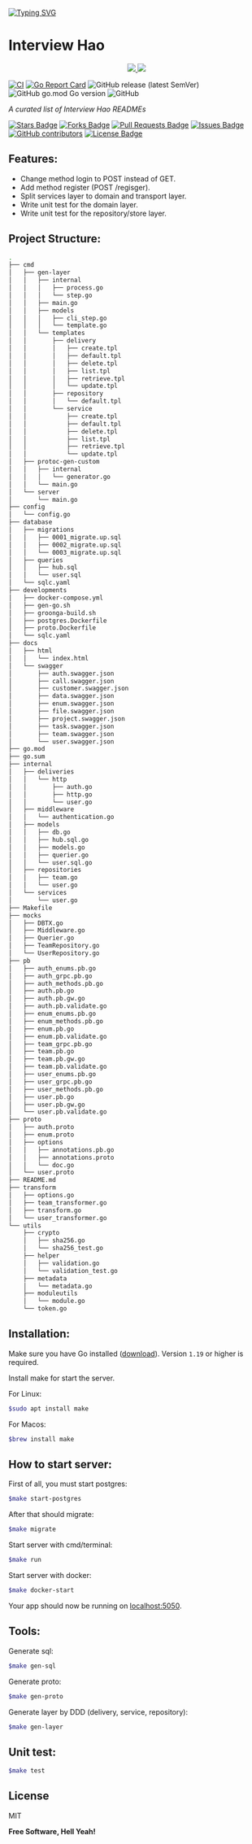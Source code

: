 [![Typing SVG](https://readme-typing-svg.demolab.com/?lines=Interview+Hao+Github+source&center=true)](https://git.io/typing-svg)

# Interview Hao

<p align="center">
<a href="https://github.com/harish-sethuraman/readme-components">
 <img  src="https://readme-components.vercel.app/api?component=logo&fill=black&logo=go&animation=spin&svgfill=15d8fe">  
 </a>
 <a href="https://github.com/harish-sethuraman/readme-components">
 <img  src="https://readme-components.vercel.app/api?component=logo&fill=black&logo=github&animation=spin">  
 </a>
</p>

[![CI](https://github.com/idodod/protoc-gen-fieldmask/actions/workflows/ci.yml/badge.svg)](https://github.com/idodod/protoc-gen-fieldmask/actions/workflows/ci.yml)
[![Go Report Card](https://goreportcard.com/badge/github.com/idodod/protoc-gen-fieldmask)](https://goreportcard.com/report/github.com/idodod/protoc-gen-fieldmask)
![GitHub release (latest SemVer)](https://img.shields.io/github/v/release/idodod/protoc-gen-fieldmask)
![GitHub go.mod Go version](https://img.shields.io/github/go-mod/go-version/idodod/protoc-gen-fieldmask)
![GitHub](https://img.shields.io/github/license/idodod/protoc-gen-fieldmask)

<i>A curated list of Interview Hao READMEs</i>

<a href="https://github.com/duyledat197/interview-hao/stargazers"><img src="https://img.shields.io/github/stars/duyledat197/interview-hao" alt="Stars Badge"/></a>
<a href="https://github.com/duyledat197/interview-hao/network/members"><img src="https://img.shields.io/github/forks/duyledat197/interview-hao" alt="Forks Badge"/></a>
<a href="https://github.com/duyledat197/interview-hao/pulls"><img src="https://img.shields.io/github/issues-pr/duyledat197/interview-hao" alt="Pull Requests Badge"/></a>
<a href="https://github.com/duyledat197/interview-hao/issues"><img src="https://img.shields.io/github/issues/duyledat197/interview-hao" alt="Issues Badge"/></a>
<a href="https://github.com/duyledat197/interview-hao/graphs/contributors"><img alt="GitHub contributors" src="https://img.shields.io/github/contributors/duyledat197/interview-hao?color=2b9348"></a>
<a href="https://github.com/duyledat197/interview-hao/blob/master/LICENSE"><img src="https://img.shields.io/github/license/duyledat197/interview-hao?color=2b9348" alt="License Badge"/></a>

## Features:

- Change method login to POST instead of GET.
- Add method register (POST /regisger).
- Split services layer to domain and transport layer.
- Write unit test for the domain layer.
- Write unit test for the repository/store layer.

## Project Structure:

```sh
.
├── cmd
│   ├── gen-layer
│   │   ├── internal
│   │   │   ├── process.go
│   │   │   └── step.go
│   │   ├── main.go
│   │   ├── models
│   │   │   ├── cli_step.go
│   │   │   └── template.go
│   │   └── templates
│   │       ├── delivery
│   │       │   ├── create.tpl
│   │       │   ├── default.tpl
│   │       │   ├── delete.tpl
│   │       │   ├── list.tpl
│   │       │   ├── retrieve.tpl
│   │       │   └── update.tpl
│   │       ├── repository
│   │       │   └── default.tpl
│   │       └── service
│   │           ├── create.tpl
│   │           ├── default.tpl
│   │           ├── delete.tpl
│   │           ├── list.tpl
│   │           ├── retrieve.tpl
│   │           └── update.tpl
│   ├── protoc-gen-custom
│   │   ├── internal
│   │   │   └── generator.go
│   │   └── main.go
│   └── server
│       └── main.go
├── config
│   └── config.go
├── database
│   ├── migrations
│   │   ├── 0001_migrate.up.sql
│   │   ├── 0002_migrate.up.sql
│   │   └── 0003_migrate.up.sql
│   ├── queries
│   │   ├── hub.sql
│   │   └── user.sql
│   └── sqlc.yaml
├── developments
│   ├── docker-compose.yml
│   ├── gen-go.sh
│   ├── groonga-build.sh
│   ├── postgres.Dockerfile
│   ├── proto.Dockerfile
│   └── sqlc.yaml
├── docs
│   ├── html
│   │   └── index.html
│   └── swagger
│       ├── auth.swagger.json
│       ├── call.swagger.json
│       ├── customer.swagger.json
│       ├── data.swagger.json
│       ├── enum.swagger.json
│       ├── file.swagger.json
│       ├── project.swagger.json
│       ├── task.swagger.json
│       ├── team.swagger.json
│       └── user.swagger.json
├── go.mod
├── go.sum
├── internal
│   ├── deliveries
│   │   └── http
│   │       ├── auth.go
│   │       ├── http.go
│   │       └── user.go
│   ├── middleware
│   │   └── authentication.go
│   ├── models
│   │   ├── db.go
│   │   ├── hub.sql.go
│   │   ├── models.go
│   │   ├── querier.go
│   │   └── user.sql.go
│   ├── repositories
│   │   ├── team.go
│   │   └── user.go
│   └── services
│       └── user.go
├── Makefile
├── mocks
│   ├── DBTX.go
│   ├── Middleware.go
│   ├── Querier.go
│   ├── TeamRepository.go
│   └── UserRepository.go
├── pb
│   ├── auth_enums.pb.go
│   ├── auth_grpc.pb.go
│   ├── auth_methods.pb.go
│   ├── auth.pb.go
│   ├── auth.pb.gw.go
│   ├── auth.pb.validate.go
│   ├── enum_enums.pb.go
│   ├── enum_methods.pb.go
│   ├── enum.pb.go
│   ├── enum.pb.validate.go
│   ├── team_grpc.pb.go
│   ├── team.pb.go
│   ├── team.pb.gw.go
│   ├── team.pb.validate.go
│   ├── user_enums.pb.go
│   ├── user_grpc.pb.go
│   ├── user_methods.pb.go
│   ├── user.pb.go
│   ├── user.pb.gw.go
│   └── user.pb.validate.go
├── proto
│   ├── auth.proto
│   ├── enum.proto
│   ├── options
│   │   ├── annotations.pb.go
│   │   ├── annotations.proto
│   │   └── doc.go
│   └── user.proto
├── README.md
├── transform
│   ├── options.go
│   ├── team_transformer.go
│   ├── transform.go
│   └── user_transformer.go
└── utils
    ├── crypto
    │   ├── sha256.go
    │   └── sha256_test.go
    ├── helper
    │   ├── validation.go
    │   └── validation_test.go
    ├── metadata
    │   └── metadata.go
    ├── moduleutils
    │   └── module.go
    └── token.go
```

## Installation:

Make sure you have Go installed ([download](https://golang.org/dl/)). Version `1.19` or higher is required.

Install make for start the server.

For Linux:

```sh
$sudo apt install make
```

For Macos:

```sh
$brew install make
```

## How to start server:

First of all, you must start postgres:

```sh
$make start-postgres
```

After that should migrate:

```sh
$make migrate
```

Start server with cmd/terminal:

```sh
$make run
```

Start server with docker:

```sh
$make docker-start
```

Your app should now be running on [localhost:5050](http://localhost:5050/).

## Tools:

Generate sql:

```sh
$make gen-sql
```

Generate proto:

```sh
$make gen-proto
```

Generate layer by DDD (delivery, service, repository):

```sh
$make gen-layer
```

## Unit test:

```sh
$make test
```

## License

MIT

**Free Software, Hell Yeah!**
